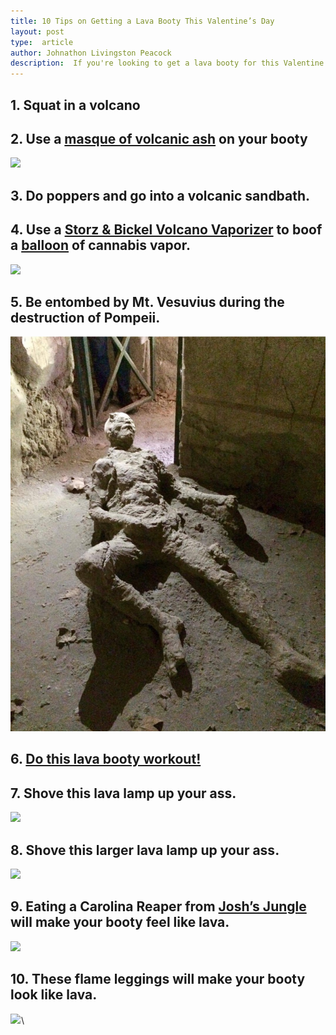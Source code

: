 ```yaml
---
title: 10 Tips on Getting a Lava Booty This Valentine’s Day
layout: post
type:  article
author: Johnathon Livingston Peacock
description:  If you're looking to get a lava booty for this Valentine's Day, we've got you covered!
---
```

## 1. Squat in a volcano

## 2. Use a [masque of volcanic ash](http://amzn.to/2i7m0sK) on your booty

<a href="https://www.amazon.com/Queen-Helene-Volcanic-Masque-Ounce/dp/B06Y19GQPN/ref=as_li_ss_il?ie=UTF8&qid=1510458413&sr=8-1&keywords=volcanic+ash+masque&linkCode=li2&tag=lovetruthlife-20&linkId=e4056a106268e3ba682d7fca89ae2482" target="_blank"><img border="0" src="//ws-na.amazon-adsystem.com/widgets/q?_encoding=UTF8&ASIN=B06Y19GQPN&Format=_SL160_&ID=AsinImage&MarketPlace=US&ServiceVersion=20070822&WS=1&tag=lovetruthlife-20" ></a><img src="https://ir-na.amazon-adsystem.com/e/ir?t=lovetruthlife-20&l=li2&o=1&a=B06Y19GQPN" width="1" height="1" border="0" alt="" style="border:none !important; margin:0px !important;" />

## 3. Do poppers and go into a volcanic sandbath.

## 4.  Use a [Storz & Bickel Volcano Vaporizer](https://www.storz-bickel.com/us/en/volcano/) to boof a [balloon](http://amzn.to/2yshfQH) of cannabis vapor.
<a href="https://www.amazon.com/Volcano-Easy-Valve-Replacement-Balloons/dp/B01BL4AW6U/ref=as_li_ss_il?ie=UTF8&qid=1510458260&sr=8-1-fkmr1&keywords=volcano+vaporizer+balloon&linkCode=li2&tag=lovetruthlife-20&linkId=73ce1787b7bc291625f9c42190d5a1a4" target="_blank"><img border="0" src="//ws-na.amazon-adsystem.com/widgets/q?_encoding=UTF8&ASIN=B01BL4AW6U&Format=_SL160_&ID=AsinImage&MarketPlace=US&ServiceVersion=20070822&WS=1&tag=lovetruthlife-20" ></a><img src="https://ir-na.amazon-adsystem.com/e/ir?t=lovetruthlife-20&l=li2&o=1&a=B01BL4AW6U" width="1" height="1" border="0" alt="" style="border:none !important; margin:0px !important;" />

## 5.  Be entombed by Mt. Vesuvius during the destruction of Pompeii.

![](/images/vesuvius.jpg)

## 6.  [Do this lava booty workout!]([https://www.youtube.com/watch?v=s94P7KzBLAw)

## 7.  Shove this lava lamp up your ass.
<a href="https://www.amazon.com/Lava-Original-14-5-Inch-Purple-Metallic/dp/B00JRJLTZU/ref=as_li_ss_il?s=lamps-light&ie=UTF8&qid=1510458569&sr=1-1&keywords=lava+lamp&refinements=p_n_feature_twelve_browse-bin:5740614011&linkCode=li2&tag=lovetruthlife-20&linkId=ff3053a88ac46ed330e781fdef2439ed" target="_blank"><img border="0" src="//ws-na.amazon-adsystem.com/widgets/q?_encoding=UTF8&ASIN=B00JRJLTZU&Format=_SL160_&ID=AsinImage&MarketPlace=US&ServiceVersion=20070822&WS=1&tag=lovetruthlife-20" ></a><img src="https://ir-na.amazon-adsystem.com/e/ir?t=lovetruthlife-20&l=li2&o=1&a=B00JRJLTZU" width="1" height="1" border="0" alt="" style="border:none !important; margin:0px !important;" />

## 8.  Shove this larger lava lamp up your ass.

<a href="https://www.amazon.com/Bright-Source-3118-Globe-Green/dp/B01NCI36F6/ref=as_li_ss_il?s=lamps-light&ie=UTF8&qid=1510458632&sr=1-2&keywords=lava+lamp&refinements=p_n_feature_twelve_browse-bin:5740614011,p_n_feature_eleven_browse-bin:5676439011&linkCode=li2&tag=lovetruthlife-20&linkId=7f95c692d41b44d7a60905092fa982a7" target="_blank"><img border="0" src="//ws-na.amazon-adsystem.com/widgets/q?_encoding=UTF8&ASIN=B01NCI36F6&Format=_SL160_&ID=AsinImage&MarketPlace=US&ServiceVersion=20070822&WS=1&tag=lovetruthlife-20" ></a><img src="https://ir-na.amazon-adsystem.com/e/ir?t=lovetruthlife-20&l=li2&o=1&a=B01NCI36F6" width="1" height="1" border="0" alt="" style="border:none !important; margin:0px !important;" />

## 9. Eating a Carolina Reaper from [Josh’s Jungle](https://www.joshjungle.com/) will make your booty feel like lava.

![](https://static1.squarespace.com/static/58ec1206b3db2bd94e056449/59fd1c829140b72e25d9c308/59ff804be31d1945638b4c74/1509916831711/20171105_141703.jpg?format=2500w)

## 10.  These flame leggings will make your booty look like lava.  

<a href="https://www.amazon.com/Tipsy-Elves-TE-WP95M-Flame-Leggings/dp/B01J24CXPE/ref=as_li_ss_il?ie=UTF8&qid=1510457301&sr=8-4&keywords=flame+leggings&linkCode=li2&tag=lovetruthlife-20&linkId=bb88066e959825753b1016a6f7c03ed0" target="_blank"><img border="0" src="//ws-na.amazon-adsystem.com/widgets/q?_encoding=UTF8&ASIN=B01J24CXPE&Format=_SL160_&ID=AsinImage&MarketPlace=US&ServiceVersion=20070822&WS=1&tag=lovetruthlife-20" ></a><img src="https://ir-na.amazon-adsystem.com/e/ir?t=lovetruthlife-20&l=li2&o=1&a=B01J24CXPE" width="1" height="1" border="0" alt="" style="border:none !important; margin:0px !important;" />\
